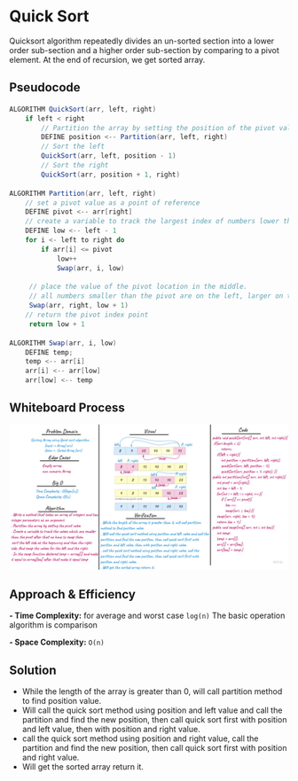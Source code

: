 # Quick Sort

Quicksort algorithm repeatedly divides an un-sorted section into a lower order sub-section and a higher order sub-section by comparing to a pivot element. At the end of recursion, we get sorted array.

## Pseudocode

```java
ALGORITHM QuickSort(arr, left, right)
    if left < right
        // Partition the array by setting the position of the pivot value
        DEFINE position <-- Partition(arr, left, right)
        // Sort the left
        QuickSort(arr, left, position - 1)
        // Sort the right
        QuickSort(arr, position + 1, right)

ALGORITHM Partition(arr, left, right)
    // set a pivot value as a point of reference
    DEFINE pivot <-- arr[right]
    // create a variable to track the largest index of numbers lower than the defined pivot
    DEFINE low <-- left - 1
    for i <- left to right do
        if arr[i] <= pivot
            low++
            Swap(arr, i, low)

     // place the value of the pivot location in the middle.
     // all numbers smaller than the pivot are on the left, larger on the right.
     Swap(arr, right, low + 1)
    // return the pivot index point
     return low + 1

ALGORITHM Swap(arr, i, low)
    DEFINE temp;
    temp <-- arr[i]
    arr[i] <-- arr[low]
    arr[low] <-- temp
```

## Whiteboard Process
<!-- Embedded whiteboard image -->
![](./codechallenge28.jpg)

## Approach & Efficiency
<!-- What approach did you take? Why? What is the Big O space/time for this approach? -->
**- Time Complexity:** for average and worst case `log(n)` The basic operation algorithm is comparison

**- Space Complexity:** `O(n)` 

## Solution
<!-- Show how to run your code, and examples of it in action -->

- While the length of the array is greater than 0, will call partition method to find position value.
- Will call the quick sort method using position and left value and call the partition and find the new position, then call quick sort first with position and left value, then with position and right value.
- call the quick sort method using position and right value, call the partition and find the new position, then call quick sort first with position and right value.
- Will get the sorted array return it. 